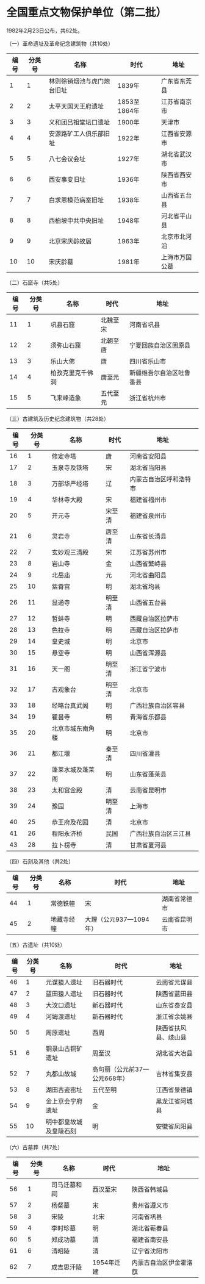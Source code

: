 # 全国重点文物保护单位（第二批）  

1982年2月23日公布，共62处。

（一）革命遗址及革命纪念建筑物（共10处）  

| 编号 | 分类号 | 名称 | 时代 | 地址|  
| ---- | ------ | ---- | ---- | ----|  
|1 | 1 | 林则徐销烟池与虎门炮台旧址 | 1839年 | 广东省东莞县|  
|2 | 2 | 太平天国天王府遗址 | 1853至1864年 | 江苏省南京市|  
|3 | 3 | 义和团吕祖堂坛口遗址 | 1900年 | 天津市|  
|4 | 4 | 安源路矿工人俱乐部旧址 | 1922年 | 江西省安源市|  
|5 | 5 | 八七会议会址 | 1927年 | 湖北省武汉市|  
|6 | 6 | 西安事变旧址 | 1936年 | 陕西省西安市|  
|7 | 7 | 白求恩模范病室旧址 | 1938年 | 山西省五台县|  
|8 | 8 | 西柏坡中共中央旧址 | 1948年 | 河北省平山县|  
|9 | 9 | 北京宋庆龄故居 | 1963年 | 北京市北河沿|  
|10 | 10 | 宋庆龄墓 | 1981年 | 上海市万国公墓|  

（二）石窟寺（共5处）  

| 编号 | 分类号 | 名称 | 时代 | 地址|  
| ---- | ------ | ---- | ---- | ----|  
|11 | 1 | 巩县石窟 | 北魏至宋 | 河南省巩县|  
|12 | 2 | 须弥山石窟 | 北朝至唐 | 宁夏回族自治区固原县|  
|13 | 3 | 乐山大佛 | 唐 | 四川省乐山市|  
|14 | 4 | 柏孜克里克千佛洞 | 唐至元 | 新疆维吾尔自治区吐鲁番县|  
|15 | 5 | 飞来峰造象 | 五代至元 | 浙江省杭州市|  

（三）古建筑及历史纪念建筑物（共28处）  

| 编号 | 分类号 | 名称 | 时代 | 地址|  
| ---- | ------ | ---- | ---- | ----|  
|16 | 1 | 修定寺塔 | 唐 | 河南省安阳县|  
|17 | 2 | 玉泉寺及铁塔 | 宋 | 湖北省当阳县|  
|18 | 3 | 万部华严经塔 | 辽 | 内蒙古自治区呼和浩特市|  
|19 | 4 | 华林寺大殿 | 宋 | 福建省福州市|  
|20 | 5 | 开元寺 | 宋至清 | 福建省泉州市|  
|21 | 6 | 灵岩寺 | 唐至清 | 山东省长清县|  
|22 | 7 | 玄妙观三清殿 | 宋 | 江苏省苏州市|  
|23 | 8 | 岩山寺 | 金 | 山西省繁峙县|  
|24 | 9 | 北岳庙 | 元 | 河北省曲阳县|  
|25 | 10 | 紫霄宫 | 明 | 湖北省均县|  
|26 | 11 | 显通寺 | 明至清 | 山西省五台县|  
|27 | 12 | 哲蚌寺 | 明 | 西藏自治区拉萨市|  
|28 | 13 | 色拉寺 | 明 | 西藏自治区拉萨市|  
|29 | 14 | 皇史城 | 明 | 北京市|  
|30 | 15 | 悬空寺 | 明 | 山西省浑源县|  
|31 | 16 | 天一阁 | 明至清 | 浙江省宁波市|  
|32 | 17 | 古观象台 | 明至清 | 北京市|  
|33 | 18 | 经略台真武阁 | 明 | 广西壮族自治区容县|  
|34 | 19 | 瞿昙寺 | 明 | 青海省乐都县|  
|35 | 20 | 北京市城东南角楼 | 明 | 北京市|  
|36 | 21 | 都江堰 | 秦至清 | 四川省灌县|  
|37 | 22 | 蓬莱水城及蓬莱阁 | 明 | 山东省蓬莱县|  
|38 | 23 | 太和宫金殿 | 清 | 云南省昆明市|  
|39 | 24 | 豫园 | 明至清 | 上海市|  
|40 | 25 | 恭王府及花园 | 清 | 北京市|  
|41 | 26 | 程阳永济桥 | 民国 | 广西壮族自治区三江县|  
|43 | 28 | 拉卜楞寺 | 清 | 甘肃省夏河县|  

（四）石刻及其他（共2处）  

| 编号 | 分类号 | 名称 | 时代 | 地址|  
| ---- | ------ | ---- | ---- | ----|  
|44 | 1 | 常德铁幢 | 宋 | 湖南省常德市|  
|45 | 2 | 地藏寺经幢 | 大理（公元937—1094年） | 云南省昆明市|  
 
（五）古遗址（共10处）  

| 编号 | 分类号 | 名称 | 时代 | 地址|  
| ---- | ------ | ---- | ---- | ----|  
|46 | 1 | 元谋猿人遗址 | 旧石器时代 | 云南省元谋县|  
|47 | 2 | 蓝田猿人遗址 | 旧石器时代 | 陕西省蓝田县|  
|48 | 3 | 大汶口遗址 | 新石器时代 | 山东省泰安县|  
|49 | 4 | 河姆渡遗址 | 新石器时代 | 浙江省余姚县|  
|50 | 5 | 周原遗址 | 西周 | 陕西省扶风县、歧山县|  
|51 | 6 | 铜录山古铜矿遗址 | 周至汉 | 湖北省大冶县|  
|52 | 7 | 丸都山故城 | 高句丽（公元前37—公元668年） | 吉林省集安县|  
|53 | 8 | 湖田古瓷窑址 | 五代至明 | 江西省景德镇|  
|54 | 9 | 金上京会宁府遗址 | 金 | 黑龙江省阿城县|  
|55 | 10 | 明中都皇故城及皇陵石刻 | 明 | 安徽省凤阳县|  
  
（六）古墓葬（共7处）  

| 编号 | 分类号 | 名称 | 时代 | 地址|  
| ---- | ------ | ---- | ---- | ----|  
|56 | 1 | 司马迁墓和祠 | 西汉至宋 | 陕西省韩城县|  
|57 | 2 | 杨粲墓 | 宋 | 贵州省遵义市|  
|58 | 3 | 宋陵 | 北宋 | 河南省巩县|  
|59 | 4 | 李时珍墓 | 明 | 湖北省蕲春县|  
|60 | 5 | 郑成功墓 | 清 | 福建省南安县|  
|61 | 6 | 清昭陵 | 清 | 辽宁省沈阳市|  
|62 | 7 | 成吉思汗陵 | 1954年迁建 | 内蒙古自治区伊金霍洛旗|  
